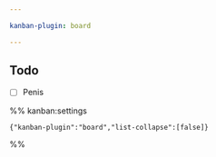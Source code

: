 ```yaml
---

kanban-plugin: board

---
```


## Todo

- [ ] Penis




%% kanban:settings
```
{"kanban-plugin":"board","list-collapse":[false]}
```
%%